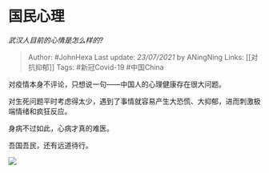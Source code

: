 # 国民心理
*武汉人目前的心情是怎么样的?*

> Author: #JohnHexa
Last update: *23/07/2021* by ANingNing
Links: [[对抗抑郁]] 
Tags: #新冠Covid-19 #中国China 

 
对疫情本身不评论，只想说一句——中国人的心理健康存在很大问题。

对生死问题平时考虑得太少，遇到了事情就容易产生大恐慌、大抑郁，进而刺激极端情绪和疯狂反应。

身病不过如此，心病才真的难医。

吾国吾民，还有远道待行。

![](https://pic1.zhimg.com/50/v2-3669561ae9ddee56c2b78a2069fd2e1b_hd.jpg?source=1940ef5c)

